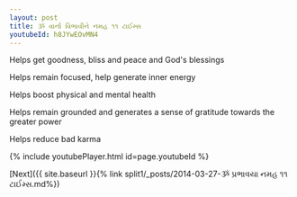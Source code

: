 ```yaml
---
layout: post
title: ૐ વાર્ના વિભાવીને નમહ ૧૧ ટાઈમ્સ
youtubeId: h8JYwEOvMN4
---
```

 
 
Helps get goodness, bliss and peace and God's blessings
 
Helps remain focused, help generate inner energy 
 
Helps boost physical and mental health 
 
Helps remain grounded and generates a sense of gratitude towards the greater power 
 
Helps reduce bad karma
 
 
 
 


{% include youtubePlayer.html id=page.youtubeId %}
 
[Next]({{ site.baseurl }}{% link  split1/_posts/2014-03-27-ૐ પ્રભાવયા નમહ ૧૧ ટાઈમ્સ.md%})
 

